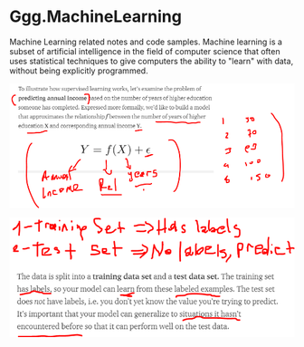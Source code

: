 # Ggg.MachineLearning
Machine Learning related notes and code samples. Machine learning is a subset of artificial intelligence in the field of computer science that often uses statistical techniques to give computers the ability to "learn" with data, without being explicitly programmed.


![](./notes/the%20problem%20of%20predicting%20annual%20income.PNG)  

![](./notes/training%20data%20set%20and%20a%20test%20data%20set.PNG)
